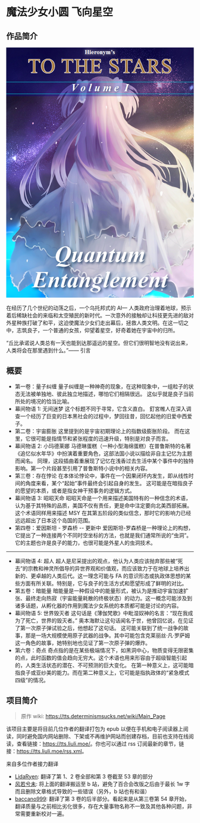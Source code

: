 # 魔法少女小圆 飞向星空

## 作品简介

![image](./01/assets/cover.png)

在经历了几个世纪的动荡之后，一个乌托邦式的 AI— 人类政府治理着地球，预示着后稀缺社会的来临和太空殖民的新时代。一次意外的接触却让科技更先进的敌对外星种族打破了和平，这迫使魔法少女们走出幕后，拯救人类文明。在这一切之中，志筑良子，一个普通的女孩，仰望着星空，好奇着她在宇宙中的归所。

“丘比承诺说人类总有一天也能到达那遥远的星空。但它们很明智地没有说出来，人类将会在那里遇到什么。”—— 引言

## 概要

- 第一卷：量子纠缠
  量子纠缠是一种神奇的现象，在这种现象中，一组粒子的状态无法被单独地、彼此独立地描述，哪怕它们相隔很远。
  这似乎就是良子当前所处的境况的恰当比喻。
- 幕间物语 1: 无间迷梦
  这个标题不同于寻常，它含义直白。
  釘宮帷人在深入调查一个经历了巨变的日本黑社会的过程中，梦回往昔，回忆起他的旧爱中西爱子。
- 第二卷：宇宙膨胀
  这里提到的是宇宙初期理论上的指数级膨胀阶段。
  而在这里，它很可能是指情节和紧张程度的迅速升级，特别是对良子而言。
- 幕间物语 2: 小玛德莱娜
  马德琳蛋糕（一种小型海绵蛋糕）在普鲁斯特的名著《追忆似水年华》中扮演着重要角色，这部法国小说以描绘非自主记忆为主题而闻名。
  同理，这段插曲着重展现了记忆在浅香过去生活中某个事件中的独特影响。第一个片段甚至引用了普鲁斯特小说中的相关内容。
- 第三卷：存在悖论
  在本体论悖论中，事件在一个因果闭环内发生，即从线性时间的角度来看，某个“起始”事件最终会引起自身的发生。
  这可能是在暗指良子的愿望的本质，或者是指女神干预事务的逻辑方式。
- 幕间物语 3: 昭昭天命
  昭昭天命是一个用来描述美国特有的一种信念的术语，认为基于其特殊的品质，美国不仅有责任，更是命中注定要向北美西部拓展。
  这个术语同样用来描述 MSY 在其第五阶段的类似信念，那时它的影响力已经远远超出了日本这个岛国的范围。
- 第四卷：爱因斯坦 - 罗森桥 -- 更新中
  爱因斯坦-罗森桥是一种理论上的构想，它提出了一种连接两个不同时空坐标的方法，也就是我们通常所说的“虫洞”。
  它的主题也许是良子的能力，也很可能是外星人的虫洞技术。

---

- 幕间物语 4: 超人
  超人是尼采提出的观点，他认为人类应该抛弃那些被“死去”的宗教和神灵所倡导的异世界观和价值观，而应该致力于在地球上培养出新的、更卓越的人类后代。这一理念可能与 FA 的意识形态或执政体思想的某些方面有所关联。特别是，它与良子的生活方式和愿望形成了鲜明的对比。
- 第五卷：暗能量
  暗能量是一种假设中的能量形式，被认为是推动宇宙加速扩张、最终走向热寂（宇宙能量耗散的终极状态）的动力。这一概念可能涉及到诸多话题，从孵化器的作用到魔法少女系统的本质都可能是讨论的内容。
- 幕间物语 5: 世界毁灭者
  这句话是《薄伽梵歌》中毗湿奴神的名言：“现在我成为了死亡，世界的毁灭者。” 奥本海默让这句话闻名于世，他曾回忆说，在见证了第一次原子弹试验之后，他想起了这句话。
  这可能关联到了统一战争的故事，那是一场大规模使用原子武器的战争。其中可能包含克莱丽丝·凡·罗萨姆这一角色的故事，她特别地也见证了第一次原子弹的爆炸。
- 第六卷：奇点
  奇点指的是在某些极端情况下，如黑洞中心，物质变得无限密集的点，此时函数的值会趋向无穷大。这个术语也用来形容由于超级智能引起的，人类生活状态的潜在、不可预测的巨大变化。
  在第一种意义上，这可能暗指良子或亚纱美的能力。而在第二种意义上，它可能是指执政体的“紧急模式四级”的情况。

## 项目简介

> 原作 wiki: <https://tts.determinismsucks.net/wiki/Main_Page>

该项目主要是将目前几位作者的翻译打包为 epub 以便在手机和电子阅读器上阅读，同时避免国内网站删除、下架或不再维护网站而创建存档，目前也支持在线阅读，查看链接：<https://tts.liuli.moe/>。你也可以通过 rss 订阅最新的章节，链接：<https://tts.liuli.moe/rss.xml>。

来自多位作者接力翻译

- [LidaRyen](https://bbs.yamibo.com/forum.php?mod=viewthread&tid=206113&extra=&authorid=61676): 翻译了第 1、2 卷全部和第 3 卷截至 53 章的部分
- [风若兮未](https://space.bilibili.com/47184018): 将上面的翻译搬运至 b 站，避免了百合会改版之后由于最长 1w 字而且删除文章格式导致的一些错误（另外，b 站也有和谐）
- [baccano999](https://space.bilibili.com/11781867): 翻译了第 3 卷的后半部分。看起来是从第三卷第 54 章开始，翻译质量与之前相比劣化很多，存在大量事物名称不一致及其他各种问题，非常需要重新校对一遍。
